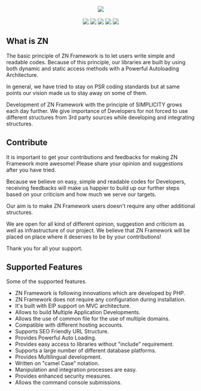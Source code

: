 <p align="center">
	<img src="https://www.znframework.com/Projects/www.znframework.com/Resources/Files/logo/weblogo.png"><br><br>
	<a title="Lastest Stable" class="copy_on_clip" data-clipboard-target="#latest_stable_version_markdown">
		<img class="spinned latest_stable_version_img" src="https://poser.pugx.org/znframework/znframework/v/stable" style="display: inline;">
	</a>
	<a title="Unstable Vesion" class="copy_on_clip" data-clipboard-target="#latest_unstable_version_markdown">
		<img class="spinned latest_unstable_version_img" src="https://poser.pugx.org/znframework/znframework/v/unstable" style="display: inline;">
	</a>
	<a title="License" class="copy_on_clip" data-clipboard-target="#license_markdown">
		<img class="spinned license_img" src="https://poser.pugx.org/znframework/znframework/license" style="display: inline;">
	</a>
	<a title="Total Downloads" class="copy_on_clip" data-clipboard-target="#latest_unstable_version_markdown">
		<img class="total_img" src="https://poser.pugx.org/znframework/package-zerocore/downloads" style="display: inline;">
	</a>
	<a title="Monthly Downloads" class="copy_on_clip" data-clipboard-target="#latest_unstable_version_markdown">
		<img class="spinned monthly_img" src="https://poser.pugx.org/znframework/package-zerocore/d/monthly" style="display: inline;">
	</a>
</p>

<h2>What is ZN</h2>

<p>
The basic principle of ZN Framework is to let users write simple and readable codes. Because of this principle, our libraries are built by using both dynamic and static access methods with a Powerful Autoloading Architecture.

In general, we have tried to stay on PSR coding standards but at same points our vision made us to stay away on some of them.

Development of ZN Framework with the principle of SIMPLICITY grows each day further. We give importance of Developers for not forced to use different structures from 3rd party sources while developing and integrating structures.
</p>

<h2>Contribute</h2>

<p>
It is important to get your contributions and feedbacks for making ZN Framework more awesome! Please share your opinion and suggestions after you have tried.

Because we believe on easy, simple and readable codes for Developers, receiving feedbacks will make us happier to build up our further steps based on your criticism and how much we serve our targets.

Our aim is to make ZN Framework users doesn't require any other additional structures.

We are open for all kind of different opinion, suggestion and criticism as well as infrastructure of our project. We believe that ZN Framework will be placed on place where it deserves to be by your contributions!

Thank you for all your support.
</p>

<h2>Supported Features</h2>

<p>Some of the supported features.</p>

<p>
<ul>
<li>ZN Framework is following innovations which are developed by PHP.</li>
<li>ZN Framework does not require any configuration during installation.</li>
<li>It's built with EIP support on MVC architecture.</li>
<li>Allows to build Multiple Application Developments.</li>
<li>Allows the use of common file for the use of multiple domains.</li>
<li>Compatible with different hosting accounts.</li>
<li>Supports SEO Friendly URL Structure.</li>
<li>Provides Powerful Auto Loading.</li>
<li>Provides easy access to libraries without "include" requirement.</li>
<li>Supports a large number of different database platforms.</li>
<li>Provides Multilingual development.</li>
<li>Written on "camel Case" notation.</li>
<li>Manipulation and integration processes are easy.</li>
<li>Provides enhanced security measures.</li>
<li>Allows the command console submissions.</li>
</ul>
</p>